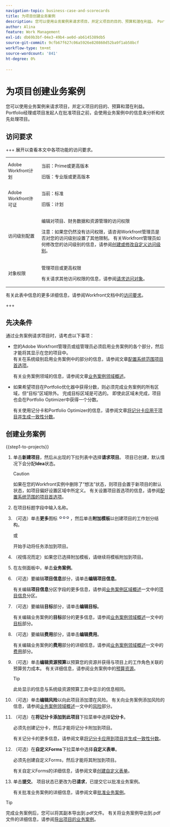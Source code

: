 ```yaml
---
navigation-topic: business-case-and-scorecards
title: 为项目创建业务案例
description: 您可以使用业务案例来请求项目，并定义项目的目的、预算和潜在利益。 Portfolio经理或项目发起人在批准项目之前，会使用业务案例中的信息来分析和优先处理项目。
author: Alina
feature: Work Management
exl-id: db69b3bf-04e3-49b4-ae0d-ab6145389db5
source-git-commit: 9cfb67f627c06a5926e820860d52ba9f1ab58bcf
workflow-type: tm+mt
source-wordcount: '841'
ht-degree: 0%

---
```


# 为项目创建业务案例

您可以使用业务案例来请求项目，并定义项目的目的、预算和潜在利益。 Portfolio经理或项目发起人在批准项目之前，会使用业务案例中的信息来分析和优先处理项目。

## 访问要求

+++ 展开以查看本文中各项功能的访问要求。

<table style="table-layout:auto"> 
 <col> 
 <col> 
 <tbody> 
 <tr> 
   <td role="rowheader">Adobe Workfront计划</td> 
   <td> 
   <p>当前：Prime或更高版本</p> 
   <p>旧版：专业版或更高版本</p> 
   </td> 
  </tr> 
  <tr> 
   <td role="rowheader">Adobe Workfront许可证</td> 
   <td> 
   <p>当前：标准 </p> 
   <p>旧版：计划 </p> </td> 
  </tr> 
  <tr> 
   <td role="rowheader">访问级别配置</td> 
   <td> <p>编辑对项目、财务数据和资源管理的访问权限</p> <p>注意：如果您仍然没有访问权限，请咨询Workfront管理员是否对您的访问级别设置了其他限制。 有关Workfront管理员如何修改您的访问级别的信息，请参阅<a href="../../../administration-and-setup/add-users/configure-and-grant-access/create-modify-access-levels.md" class="MCXref xref">创建或修改自定义访问级别</a>。</p> </td> 
  </tr> 
  <tr> 
   <td role="rowheader">对象权限</td> 
   <td> <p>管理项目或更高权限</p> <p>有关请求其他访问权限的信息，请参阅<a href="../../../workfront-basics/grant-and-request-access-to-objects/request-access.md" class="MCXref xref">请求访问对象</a>。</p> </td> 
  </tr> 
 </tbody> 
</table>

有关此表中信息的更多详细信息，请参阅Workfront文档中的[访问要求](/help/quicksilver/administration-and-setup/add-users/access-levels-and-object-permissions/access-level-requirements-in-documentation.md)。

+++

## 先决条件

通过业务案例请求项目时，请考虑以下事项：

* 您的Adobe Workfront管理员或组管理员必须启用业务案例的各个部分，然后才能将其显示在您的项目中。\
  有关在系统级别启用业务案例中的部分的信息，请参阅文章[配置系统范围项目首选项](../../../administration-and-setup/set-up-workfront/configure-system-defaults/set-project-preferences.md)。

  有关业务案例领域的信息，请参阅文章[业务案例领域概述](../../../manage-work/projects/define-a-business-case/areas-of-business-case.md)。

* 如果希望项目在Portfolio优化器中获得分数，则必须完成业务案例的所有区域，但“目标”区域除外。 完成目标区域是可选的。 即使此区域未完成，项目也会在Portfolio Optimizer中获得一个分数。

  有关使用记分卡和Portfolio Optimizer的信息，请参阅文章[将记分卡应用于项目并生成一致性分数](../../../manage-work/projects/define-a-business-case/apply-scorecard-to-project-to-generate-alignment-score.md)。

## 创建业务案例

{{step1-to-projects}}

1. 单击&#x200B;**新建项目**，然后从出现的下拉列表中选择&#x200B;**请求项目**。 项目已创建，默认情况下会分配&#x200B;**Idea**&#x200B;状态。

   >[!CAUTION]
   >
   >如果在您的Workfront实例中删除了“想法”状态，则项目会置于新项目的默认状态，如项目偏好设置区域中所定义。 有关设置项目首选项的信息，请参阅[配置系统范围的项目首选项](../../../administration-and-setup/set-up-workfront/configure-system-defaults/set-project-preferences.md)。

1. 在项目标题字段中输入名称。
1. （可选）单击&#x200B;**更多**&#x200B;图标![更多图标](assets/qs-more-icon-on-an-object.png)，然后单击&#x200B;**附加模板**&#x200B;以创建项目的工作划分结构。

   或

   开始手动将任务添加到项目。

1. （视情况而定）如果您已选择附加模板，请继续将模板附加到项目。
1. 在左侧面板中，单击&#x200B;**业务案例**。
1. （可选）要编辑&#x200B;**项目信息**&#x200B;部分，请单击&#x200B;**编辑项目信息**。 

   有关编辑&#x200B;**项目信息**&#x200B;分区字段的更多信息，请参阅[业务案例区域概述](../../../manage-work/projects/define-a-business-case/areas-of-business-case.md)一文中的[项目信息](../../../manage-work/projects/define-a-business-case/areas-of-business-case.md#project-info)分区。

1. （可选）要编辑&#x200B;**目标**&#x200B;部分，请单击&#x200B;**编辑目标**。

   有关编辑业务案例的&#x200B;**目标**&#x200B;部分的更多信息，请参阅[业务案例领域概述](../../../manage-work/projects/define-a-business-case/areas-of-business-case.md)一文中的[目标](../../../manage-work/projects/define-a-business-case/areas-of-business-case.md#goals)部分。

1. （可选）要编辑&#x200B;**费用**&#x200B;部分，请单击&#x200B;**编辑费用**。

   有关编辑业务案例的&#x200B;**费用**&#x200B;部分的详细信息，请参阅[业务案例领域概述](../../../manage-work/projects/define-a-business-case/areas-of-business-case.md)一文中的[费用](../../../manage-work/projects/define-a-business-case/areas-of-business-case.md#expenses)部分。

1. （可选）单击&#x200B;**编辑资源预算**&#x200B;以预算您的资源并获得与项目上的工作角色关联的预算劳力成本。 有关详细信息，请参阅业务案例中的[预算资源](../../../manage-work/projects/define-a-business-case/budget-resources-in-business-case.md)。

   >[!TIP]
   >
   >此处显示的信息与系统级资源预算工具中显示的信息相同。

1. （可选）单击&#x200B;**编辑风险**&#x200B;以向此项目添加潜在风险。 有关向业务案例添加风险的信息，请参阅[业务案例领域概述](../../../manage-work/projects/define-a-business-case/areas-of-business-case.md)一文中的[风险](../../../manage-work/projects/define-a-business-case/areas-of-business-case.md#risks)部分。
1. （可选）在&#x200B;**将记分卡添加到此项目**&#x200B;下拉菜单中选择&#x200B;**记分卡**。

   必须先创建记分卡，然后才能将记分卡附加到项目。

   有关记分卡的更多信息，请参阅文章[将记分卡应用到项目并生成一致性分数](../../../manage-work/projects/define-a-business-case/apply-scorecard-to-project-to-generate-alignment-score.md)。

1. （可选）在&#x200B;**自定义Forms**&#x200B;下拉菜单中选择&#x200B;**自定义表单**。

   必须先创建自定义Forms，然后才能将其附加到项目。

   有关自定义Forms的详细信息，请参阅文章[创建自定义表单](/help/quicksilver/administration-and-setup/customize-workfront/create-manage-custom-forms/form-designer/design-a-form/design-a-form.md)。

1. 单击&#x200B;**提交**。 项目状态已更改为&#x200B;**已请求**，已提交它以批准业务案例。

   有关批准业务案例的详细信息，请参阅文章[批准业务案例](../../../manage-work/projects/define-a-business-case/approve-business-case.md)。


>[!TIP]
>
> 完成业务案例后，您可以将其副本导出到.pdf文件。 有关将业务案例导出到.pdf文件的详细信息，请参阅[导出项目的业务案例](/help/quicksilver/manage-work/projects/define-a-business-case/export-business-case.md)。


